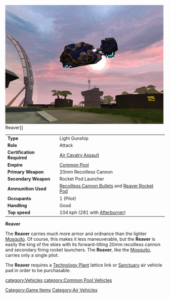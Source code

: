 ![](../images/PSScreenShot0259.jpg "fig:PSScreenShot0259.jpg") Reaver\]\]

|                            |                                                                                                                                  |
| -------------------------- | -------------------------------------------------------------------------------------------------------------------------------- |
| **Type**                   | Light Gunship                                                                                                                    |
| **Role**                   | Attack                                                                                                                           |
| **Certification Required** | [Air Cavalry Assault](../certifications/Air_Cavalry_Assault.md)                                                                  |
| **Empire**                 | [Common Pool](../terminology/Common_Pool.md)                                                                                     |
| **Primary Weapon**         | 20mm Recoilless Cannon                                                                                                           |
| **Secondary Weapon**       | Rocket Pod Launcher                                                                                                              |
| **Ammunition Used**        | [Recoilless Cannon Bullets](../ammunition/Recoilless_Cannon_Bullets.md) and [Reaver Rocket Pod](ammunition/Reaver_Rocket_Pod.md) |
| **Occupants**              | 1 (Pilot)                                                                                                                        |
| **Handling**               | Good                                                                                                                             |
| **Top speed**              | 104 kph (281 with [Afterburner](../terminology/Afterburner.md))                                                                  |

**Reaver**

The **Reaver** carries much more armor and ordnance than the lighter
[Mosquito](Mosquito.md). Of course, this makes it less
maneuverable, but the **Reaver** is easily the king of the skies with
its forward-tilting 20mm recoilless cannon and secondary firing rocket
launchers. The **Reaver**, like the [Mosquito](Mosquito.md),
carries only a single pilot.

The **Reaver** requires a [Technology
Plant](../locations/Technology_Plant.md) lattice link or
[Sanctuary](../locations/Sanctuary.md) air vehicle pad in order to be
purchasable.

[category:Vehicles](category:Vehicles.md) [category:Common Pool
Vehicles](category:Common_Pool_Vehicles.md)

[Category:Game Items](Category:Game_Items.md) [Category:Air
Vehicles](Category:Air_Vehicles.md)
